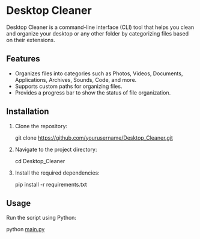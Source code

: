 # Desktop Cleaner

Desktop Cleaner is a command-line interface (CLI) tool that helps you clean and organize your desktop or any other folder by categorizing files based on their extensions.

## Features

- Organizes files into categories such as Photos, Videos, Documents, Applications, Archives, Sounds, Code, and more.
- Supports custom paths for organizing files.
- Provides a progress bar to show the status of file organization.

## Installation

1. Clone the repository:
 
    git clone https://github.com/yourusername/Desktop_Cleaner.git

2. Navigate to the project directory:
  
    cd Desktop_Cleaner

3. Install the required dependencies:
 
    pip install -r requirements.txt


## Usage

Run the script using Python:

python [main.py]()